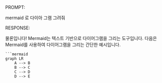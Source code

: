 PROMPT:

mermaid 로 다이아 그램 그려줘

RESPONSE:

물론입니다! Mermaid는 텍스트 기반으로 다이어그램을 그리는 도구입니다. 다음은 Mermaid를 사용하여 다이어그램을 그리는 간단한 예시입니다.

    ```mermaid
    graph LR
        A --> B
        B --> C
        C --> D
        D --> E

